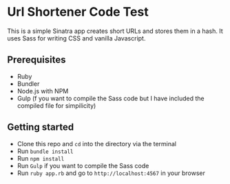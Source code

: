 # Url Shortener Code Test

This is a simple Sinatra app creates short URLs and stores them in a hash. It
uses Sass for writing CSS and vanilla Javascript.

## Prerequisites

- Ruby
- Bundler
- Node.js with NPM
- Gulp (f you want to compile the Sass code but I have included the compiled file
for simpilicity)

## Getting started

- Clone this repo and `cd` into the directory via the terminal
- Run `bundle install`
- Run `npm install`
- Run `Gulp` if you want to compile the Sass code
- Run `ruby app.rb` and go to `http://localhost:4567` in your browser
